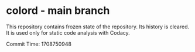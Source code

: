 # colord - main branch

This repository contains frozen state of the repository.
Its history is cleared. It is used only for static code
analysis with Codacy.

Commit Time: 1708750948